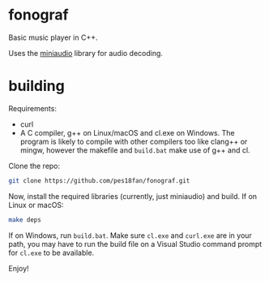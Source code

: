 # fonograf

Basic music player in C++.

Uses the [miniaudio](https://github.com/mackron/miniaudio) library for audio
decoding.

# building

Requirements:

- curl
- A C compiler, g++ on Linux/macOS and cl.exe on Windows. The program is likely to compile with other compilers too like clang++ or mingw, however the makefile and `build.bat` make use of g++ and cl.

Clone the repo:

```bash
git clone https://github.com/pes18fan/fonograf.git
```

Now, install the required libraries (currently, just miniaudio) and build. If 
on Linux or macOS:

```bash
make deps
```

If on Windows, run `build.bat`. Make sure `cl.exe` and `curl.exe` are in your path,
you may have to run the build file on a Visual Studio command prompt for `cl.exe`
to be available.

Enjoy!
